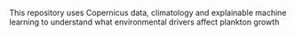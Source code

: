 This repository uses Copernicus data, climatology and explainable machine learning to understand what environmental drivers affect plankton growth
